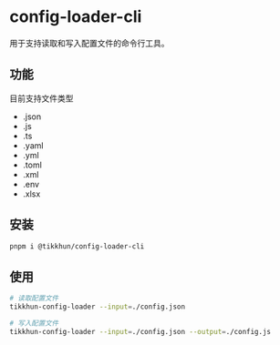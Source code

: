 # config-loader-cli

用于支持读取和写入配置文件的命令行工具。

## 功能

目前支持文件类型

- .json
- .js
- .ts
- .yaml
- .yml
- .toml
- .xml
- .env
- .xlsx

## 安装

```bash
pnpm i @tikkhun/config-loader-cli
```

## 使用
```bash
# 读取配置文件
tikkhun-config-loader --input=./config.json
```

```bash
# 写入配置文件
tikkhun-config-loader --input=./config.json --output=./config.js
```
